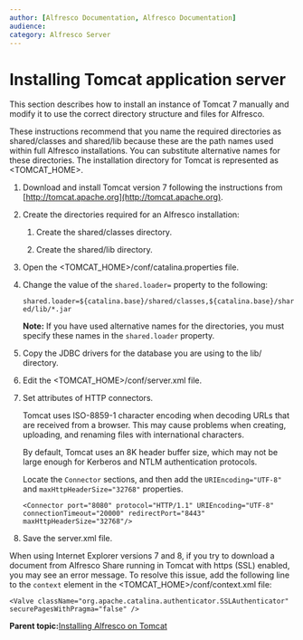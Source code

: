 ```yaml
---
author: [Alfresco Documentation, Alfresco Documentation]
audience: 
category: Alfresco Server
---
```


# Installing Tomcat application server

This section describes how to install an instance of Tomcat 7 manually and modify it to use the correct directory structure and files for Alfresco.

These instructions recommend that you name the required directories as shared/classes and shared/lib because these are the path names used within full Alfresco installations. You can substitute alternative names for these directories. The installation directory for Tomcat is represented as <TOMCAT\_HOME\>.

1.  Download and install Tomcat version 7 following the instructions from [http://tomcat.apache.org](http://tomcat.apache.org).

2.  Create the directories required for an Alfresco installation:

    1.  Create the shared/classes directory.

    2.  Create the shared/lib directory.

3.  Open the <TOMCAT\_HOME\>/conf/catalina.properties file.

4.  Change the value of the `shared.loader=` property to the following:

    `shared.loader=${catalina.base}/shared/classes,${catalina.base}/shared/lib/*.jar`

    **Note:** If you have used alternative names for the directories, you must specify these names in the `shared.loader` property.

5.  Copy the JDBC drivers for the database you are using to the lib/ directory.

6.  Edit the <TOMCAT\_HOME\>/conf/server.xml file.

7.  Set attributes of HTTP connectors.

    Tomcat uses ISO-8859-1 character encoding when decoding URLs that are received from a browser. This may cause problems when creating, uploading, and renaming files with international characters.

    By default, Tomcat uses an 8K header buffer size, which may not be large enough for Kerberos and NTLM authentication protocols.

    Locate the `Connector` sections, and then add the `URIEncoding="UTF-8"` and `maxHttpHeaderSize="32768"` properties.

    ```
    <Connector port="8080" protocol="HTTP/1.1" URIEncoding="UTF-8" connectionTimeout="20000" redirectPort="8443" maxHttpHeaderSize="32768"/> 
    ```

8.  Save the server.xml file.


When using Internet Explorer versions 7 and 8, if you try to download a document from Alfresco Share running in Tomcat with https \(SSL\) enabled, you may see an error message. To resolve this issue, add the following line to the `context` element in the <TOMCAT\_HOME\>/conf/context.xml file:

```
<Valve className="org.apache.catalina.authenticator.SSLAuthenticator" securePagesWithPragma="false" />
```

**Parent topic:**[Installing Alfresco on Tomcat](../tasks/alf-tomcat-install.md)

